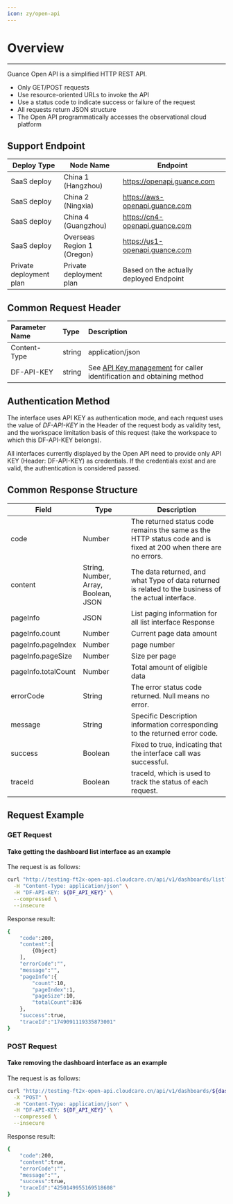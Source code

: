 ```yaml
---
icon: zy/open-api
---
```


# Overview

---

Guance Open API is a simplified HTTP REST API.

* Only GET/POST requests
* Use resource-oriented URLs to invoke the API
* Use a status code to indicate success or failure of the request
* All requests return JSON structure
* The Open API programmatically accesses the observational cloud platform

## Support Endpoint

| Deploy Type  | Node Name       | Endpoint                       |
|-------|-----------|--------------------------------|
| SaaS deploy | China 1 (Hangzhou)  | https://openapi.guance.com     |
| SaaS deploy | China 2 (Ningxia)  | https://aws-openapi.guance.com |
| SaaS deploy | China 4 (Guangzhou)  | https://cn4-openapi.guance.com |
| SaaS deploy | Overseas Region 1 (Oregon) | https://us1-openapi.guance.com |
| Private deployment plan | Private deployment plan     | Based on the actually deployed Endpoint             |


## Common Request Header

| Parameter Name        | Type      | Description                                                                 |
|:-----------|:--------|:-------------------------------------------------------------------|
| Content-Type | string  | application/json                                                   |
| DF-API-KEY | string  |See [API Key management](../management/api-key/open-api.md) for caller identification and obtaining method|


## Authentication Method

The interface uses API KEY as authentication mode, and each request uses the value of *DF-API-KEY* in the Header of the request body as validity test, and the workspace limitation basis of this request (take the workspace to which this DF-API-KEY belongs).

All interfaces currently displayed by the Open API need to provide only API KEY (Header: DF-API-KEY) as credentials.
If the credentials exist and are valid, the authentication is considered passed.


## Common Response Structure

| Field        | Type      | Description                                |
|-----------|-----------|-----------------------------------|
| code      | Number    | The returned status code remains the same as the HTTP status code and is fixed at 200 when there are no errors. |
| content   | String, Number, Array, Boolean, JSON | The data returned, and what Type of data returned is related to the business of the actual interface.       |
| pageInfo  | JSON | List paging information for all list interface Response                   |
| pageInfo.count | Number | Current page data amount                            |
| pageInfo.pageIndex | Number | page number                              |
| pageInfo.pageSize | Number | Size per page                              |
| pageInfo.totalCount | Number | Total amount of eligible data                         |
| errorCode | String | The error status code returned. Null means no error.                   |
| message   | String | Specific Description information corresponding to the returned error code.                   |
| success   | Boolean | Fixed to true, indicating that the interface call was successful.                 |
| traceId   | Boolean | traceId, which is used to track the status of each request.              |

## Request Example

### GET Request

#### Take getting the dashboard list interface as an example
The request is as follows:
```bash
curl "http://testing-ft2x-open-api.cloudcare.cn/api/v1/dashboards/list?pageIndex=1&pageSize=10" \
  -H "Content-Type: application/json" \
  -H "DF-API-KEY: ${DF_API_KEY}" \
  --compressed \
  --insecure
```

Response result:
```bash
{
    "code":200,
    "content":[
        {Object}
    ],
    "errorCode":"",
    "message":"",
    "pageInfo":{
        "count":10,
        "pageIndex":1,
        "pageSize":10,
        "totalCount":836
    },
    "success":true,
    "traceId":"1749091119335873001"
}
```

### POST Request

#### Take removing the dashboard interface as an example
The request is as follows:
```bash
curl "http://testing-ft2x-open-api.cloudcare.cn/api/v1/dashboards/${dashboard_uuid}/delete" \
  -X "POST" \
  -H "Content-Type: application/json" \
  -H "DF-API-KEY: ${DF_API_KEY}" \
  --compressed \
  --insecure
```

Response result:
```bash
{
    "code":200,
    "content":true,
    "errorCode":"",
    "message":"",
    "success":true,
    "traceId":"4250149955169518608"
}
```


